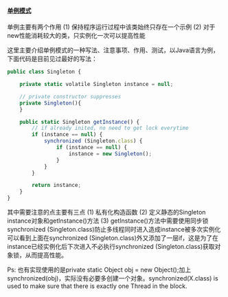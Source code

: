 #### [单例模式](http://www.trinea.cn/java/singleton/)

单例主要有两个作用
(1) 保持程序运行过程中该类始终只存在一个示例
(2) 对于new性能消耗较大的类，只实例化一次可以提高性能

这里主要介绍单例模式的一种写法、注意事项、作用、测试，以Java语言为例，下面代码是目前见过最好的写法：

```javascript
public class Singleton {

    private static volatile Singleton instance = null;

    // private constructor suppresses
    private Singleton(){
    }

    public static Singleton getInstance() {
        // if already inited, no need to get lock everytime
        if (instance == null) {
            synchronized (Singleton.class) {
                if (instance == null) {
                    instance = new Singleton();
                }
            }
        }

        return instance;
    }
}
```
其中需要注意的点主要有三点
(1) 私有化构造函数
(2) 定义静态的Singleton instance对象和getInstance()方法
(3) getInstance()方法中需要使用同步锁synchronized (Singleton.class)防止多线程同时进入造成instance被多次实例化
可以看到上面在synchronized (Singleton.class)外又添加了一层if，这是为了在instance已经实例化后下次进入不必执行synchronized (Singleton.class)获取对象锁，从而提高性能。

Ps: 也有实现使用的是private static Object    obj      = new Object();加上synchronized(obj)，实际没有必要多创建一个对象。synchronized(X.class) is used to make sure that there is exactly one Thread in the block.
 